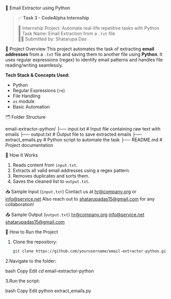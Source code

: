 📧 Email Extractor using Python

> ✅ **Task 3 - CodeAlpha Internship**
>
> 🔖 Internship Project: Automate real-life repetitive tasks with Python  
> 🚀 Task Name: Email Extraction from a `.txt` file  
> 👩‍💻 Submitted by: Shatarupa Das

📌 Project Overview
This project automates the task of extracting **email addresses** from a `.txt` file and saving them to another file using **Python**. It uses regular expressions (regex) to identify email patterns and handles file reading/writing seamlessly.

**Tech Stack & Concepts Used:**
- Python
- Regular Expressions (`re`)
- File Handling
- `os` module
- Basic Automation

🗂️ Folder Structure

email-extractor-python/
├── input.txt # Input file containing raw text with emails
├── output.txt # Output file to save extracted emails
├── extract_emails.py # Python script to automate the task
├── README.md # Project documentation

🚀 How It Works
1. Reads content from `input.txt`.
2. Extracts all valid email addresses using a regex pattern.
3. Removes duplicates and sorts them.
4. Saves the cleaned list to `output.txt`.

📥 Sample Input (`input.txt`)
Contact us at hr@company.org or info@service.net
Also reach out to shatarupadas15@gmail.com for any collaboration!

📤 Sample Output (`output.txt`)
hr@company.org
info@service.net
shatarupadas15@gmail.com


🔄 How to Run the Project
1. Clone the repository:
   ```bash
   git clone https://github.com/yourusername/email-extractor-python.git
2.Navigate to the folder:

bash
  Copy
  Edit
  cd email-extractor-python
  
3.Run the script:

bash
  Copy
  Edit
  python extract_emails.py

